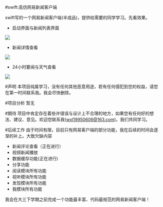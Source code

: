 #swift:高仿网易新闻客户端

swift写的一个网易新闻客户端(半成品)，提供给需要的同学学习。先看效果。

* 启动界面与新闻列表界面

![](http://7xnwdv.com1.z0.glb.clouddn.com/网易新闻01.gif)

* 新闻详情查看

![](http://7xnwdv.com1.z0.glb.clouddn.com/网易新闻02.gif)

* 24小时要闻与天气查看

![](http://7xnwdv.com1.z0.glb.clouddn.com/网易新闻03.gif)

#声明
本项目纯属学习，没有任何其他恶意用途，若有任何侵犯到您的权益，请您在第一时间联系我。我会尽快删除。

#项目分析
暂无

#期待
项目中肯定存在着些许错误与设计上不合理的地方，如果您有任何好的想法、建议、意见。欢迎您联系我(wxl19950606@163.com)。我们共同学习。

#后续工作
由于时间有限，目前只有网易客户端的部分功能，我在后续的时间会逐渐的补上。大致欠缺内容

* 新闻评论查看（正在进行）
* 视频新闻播放
* 数据缓存功能(正在进行)
* 分享功能
* 阅读模块所有功能
* 视听模块所有功能
* 发现模块所有功能
* 我模块所有功能

我会在大三下学期之前完成一个功能最丰富、代码最规范的网易新闻客户端！